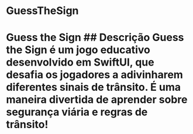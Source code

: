 # GuessTheSign
# Guess the Sign  ## Descrição  Guess the Sign é um jogo educativo desenvolvido em SwiftUI, que desafia os jogadores a adivinharem diferentes sinais de trânsito. É uma maneira divertida de aprender sobre segurança viária e regras de trânsito! 
